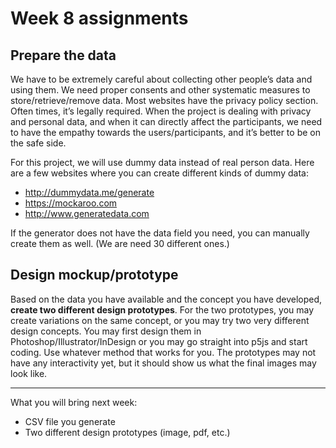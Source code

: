 # Week 8 assignments

## Prepare the data
We have to be extremely careful about collecting other people’s data and using them. We need proper consents and other systematic measures to store/retrieve/remove data. Most websites have the privacy policy section. Often times, it’s legally required. When the project is dealing with privacy and personal data, and when it can directly affect the participants, we need to have the empathy towards the users/participants, and it’s better to be on the safe side.

For this project, we will use dummy data instead of real person data. Here are a few websites where you can create different kinds of dummy data: 

- http://dummydata.me/generate
- https://mockaroo.com
- http://www.generatedata.com

If the generator does not have the data field you need, you can manually create them as well. (We are need 30 different ones.)


## Design mockup/prototype
Based on the data you have available and the concept you have developed, **create two different design prototypes**. For the two prototypes, you may create variations on the same concept, or you may try two very different design concepts. You may first design them in Photoshop/Illustrator/InDesign or you may go straight into p5js and start coding. Use whatever method that works for you. The prototypes may not have any interactivity yet, but it should show us what the final images may look like. 

----

What you will bring next week:
- CSV file you generate
- Two different design prototypes (image, pdf, etc.)
